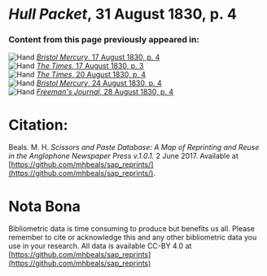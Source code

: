 # *Hull Packet*, 31 August 1830, p. 4  
  
### Content from this page previously appeared in:  
![Hand](http://scissorsandpaste.net/wp-content/uploads/2017/06/smallhandpointer.png) [*Bristol Mercury*, 17 August 1830, p. 4](https://mhbeals.github.io/sap_html/Bristol-Mercury/Bristol-Mercury-17-August-1830-p-4)  
![Hand](http://scissorsandpaste.net/wp-content/uploads/2017/06/smallhandpointer.png) [*The Times*, 17 August 1830, p. 3](https://mhbeals.github.io/sap_html/The-Times/The-Times-17-August-1830-p-3)  
![Hand](http://scissorsandpaste.net/wp-content/uploads/2017/06/smallhandpointer.png) [*The Times*, 20 August 1830, p. 4](https://mhbeals.github.io/sap_html/The-Times/The-Times-20-August-1830-p-4)  
![Hand](http://scissorsandpaste.net/wp-content/uploads/2017/06/smallhandpointer.png) [*Bristol Mercury*, 24 August 1830, p. 4](https://mhbeals.github.io/sap_html/Bristol-Mercury/Bristol-Mercury-24-August-1830-p-4)  
![Hand](http://scissorsandpaste.net/wp-content/uploads/2017/06/smallhandpointer.png) [*Freeman's Journal*, 28 August 1830, p. 4](https://mhbeals.github.io/sap_html/Freeman's-Journal/Freeman's-Journal-28-August-1830-p-4)  


# Citation: 

Beals. M. H. *Scissors and Paste Database: A Map of Reprinting and Reuse in the Anglophone Newspaper Press v.1.0.1.* 2 June 2017. Available at [https://github.com/mhbeals/sap_reprints/](https://github.com/mhbeals/sap_reprints/). 

# Nota Bona

Bibliometric data is time consuming to produce but benefits us all. Please remember to cite or acknowledge this and any other bibliometric data you use in your research. All data is available CC-BY 4.0 at [https://github.com/mhbeals/sap_reprints](https://github.com/mhbeals/sap_reprints)